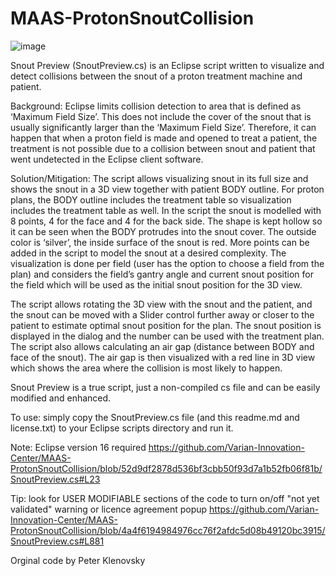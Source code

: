 # MAAS-ProtonSnoutCollision

![image](https://user-images.githubusercontent.com/78000769/223833151-e04962c4-a286-4490-aa73-e86185d0b85b.png)

Snout Preview (SnoutPreview.cs) is an Eclipse script written to visualize and detect collisions between the snout of a proton treatment machine and patient.

Background: Eclipse limits collision detection to area that is defined as ‘Maximum Field Size’. This does not include the cover of the snout that is usually significantly larger than the ‘Maximum Field Size’. Therefore, it can happen that when a proton field is made and opened to treat a patient, the treatment is not possible due to a collision between snout and patient that went undetected in the Eclipse client software.

Solution/Mitigation: The script allows visualizing snout in its full size and shows the snout in a 3D view together with patient BODY outline. For proton plans, the BODY outline includes the treatment table so visualization includes the treatment table as well. In the script the snout is modelled with 8 points, 4 for the face and 4 for the back side. The shape is kept hollow so it can be seen when the BODY protrudes into the snout cover. The outside color is ‘silver’, the inside surface of the snout is red. More points can be added in the script to model the snout at a desired complexity. The visualization is done per field (user has the option to choose a field from the plan) and considers the field’s gantry angle and current snout position for the field which will be used as the initial snout position for the 3D view.

The script allows rotating the 3D view with the snout and the patient, and the snout can be moved with a Slider control further away or closer to the patient to estimate optimal snout position for the plan. The snout position is displayed in the dialog and the number can be used with the treatment plan. The script also allows calculating an air gap (distance between BODY and face of the snout). The air gap is then visualized with a red line in 3D view which shows the area where the collision is most likely to happen.

Snout Preview is a true script, just a non-compiled cs file and can be easily modified and enhanced.

To use: simply copy the SnoutPreview.cs file (and this readme.md and license.txt) to your Eclipse scripts directory and run it.

Note: Eclipse version 16 required
https://github.com/Varian-Innovation-Center/MAAS-ProtonSnoutCollision/blob/52d9df2878d536bf3cbb50f93d7a1b52fb06f81b/SnoutPreview.cs#L23

Tip: look for USER MODIFIABLE sections of the code to turn on/off "not yet validated" warning or licence agreement popup
https://github.com/Varian-Innovation-Center/MAAS-ProtonSnoutCollision/blob/4a4f6194984976cc76f2afdc5d08b49120bc3915/SnoutPreview.cs#L881

Orginal code by Peter Klenovsky

